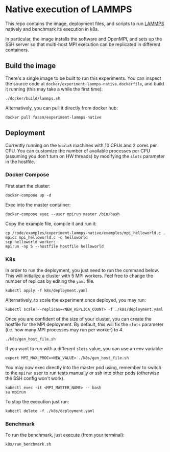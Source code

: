 # Native execution of LAMMPS

This repo contains the image, deployment files, and scripts to run
[LAMMPS](https://lammps.sandia.gov/) natively and benchmark its execution in
k8s.

In particular, the image installs the software and OpenMPI, and sets up the SSH
server so that multi-host MPI execution can be replicated in different
containers.

## Build the image

There's a single image to be built to run this experiments. You can inspect
the source code at `docker/experiment-lammps-native.dockerfile`, and build it
running (this may take a while the first time):
```
./docker/build/lammps.sh
```

Alternatively, you can pull it directly from docker hub:
```
docker pull faasm/experiment-lammps-native
```

## Deployment

Currently running on the `koala5` machines with 10 CPUs and 2 cores per CPU.
You can customize the number of available processes per CPU (assuming you don't
turn on HW threads) by modifying the `slots` parameter in the hostfile.

### Docker Compose

First start the cluster:
```
docker-compose up -d
```

Exec into the master container:
```
docker-compose exec --user mpirun master /bin/bash
```

Copy the example file, compile it and run it:
```
cp /code/examples/experiment-lammps-native/examples/mpi_helloworld.c .
mpicc mpi_helloworld.c -o helloworld
scp helloworld worker:
mpirun -np 5 --hostfile hostfile helloworld
```

### K8s

In order to run the deployment, you just need to run the command below. This
will initialize a cluster with 5 MPI workers. Feel free to change the number
of replicas by editing the `yaml` file.
```
kubectl apply -f k8s/deployment.yaml
```
Alternatively, to scale the experiment once deployed, you may run:
```
kubectl scale --replicas=<NEW_REPLICA_COUNT> -f ./k8s/deployment.yaml
```

Once you are confident of the size of your cluster, you can create the hostfile
for the MPI deployment. By default, this will fix the `slots` parameter (i.e.
how many MPI processes may run per worker) to 4.
```
./k8s/gen_host_file.sh
```
If you want to run with a different `slots` value, you can use an env variable:
```
export MPI_MAX_PROC=<NEW_VALUE> ./k8s/gen_host_file.sh
```

You may now exec directly into the master pod using, remember to switch to the
`mpirun` user to run tests manually or ssh into other pods (otherwise the SSH
config won't work).
```
kubectl exec -it <MPI_MASTER_NAME> -- bash
su mpirun
```

To stop the execution just run:
```
kubectl delete -f ./k8s/deployment.yaml
```

### Benchmark

To run the benchmark, just execute (from your terminal):
```
k8s/run_benchmark.sh
```
